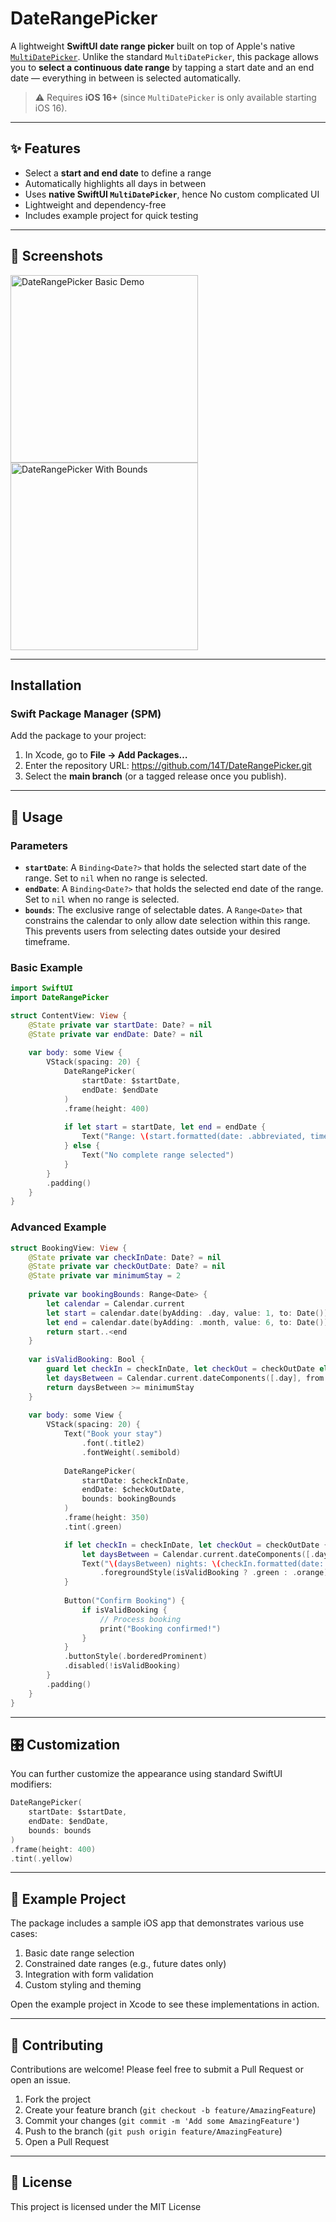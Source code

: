 # DateRangePicker

A lightweight **SwiftUI date range picker** built on top of Apple's native [`MultiDatePicker`](https://developer.apple.com/documentation/swiftui/multidatepicker).
Unlike the standard `MultiDatePicker`, this package allows you to **select a continuous date range** by tapping a start date and an end date — everything in between is selected automatically.

> ⚠️ Requires **iOS 16+** (since `MultiDatePicker` is only available starting iOS 16).

---

## ✨ Features
- Select a **start and end date** to define a range
- Automatically highlights all days in between
- Uses **native SwiftUI `MultiDatePicker`**, hence No custom complicated UI
- Lightweight and dependency-free
- Includes example project for quick testing

---

## 📸 Screenshots

<img src="screenshots/demo1.png" width="300" alt="DateRangePicker Basic Demo"> <img src="screenshots/demo2.png" width="300" alt="DateRangePicker With Bounds">

--- 

## Installation

### Swift Package Manager (SPM)
Add the package to your project:

1. In Xcode, go to **File → Add Packages…**
2. Enter the repository URL: https://github.com/14T/DateRangePicker.git
3. Select the **main branch** (or a tagged release once you publish).

---

## 🚀 Usage

### Parameters
- **`startDate`**: A `Binding<Date?>` that holds the selected start date of the range. Set to `nil` when no range is selected.
- **`endDate`**: A `Binding<Date?>` that holds the selected end date of the range. Set to `nil` when no range is selected.
- **`bounds`**: The exclusive range of selectable dates. A `Range<Date>` that constrains the calendar to only allow date selection within this range. This prevents users from selecting dates outside your desired timeframe.

### Basic Example

```swift
import SwiftUI
import DateRangePicker

struct ContentView: View {
    @State private var startDate: Date? = nil
    @State private var endDate: Date? = nil
    
    var body: some View {
        VStack(spacing: 20) {
            DateRangePicker(
                startDate: $startDate,
                endDate: $endDate
            )
            .frame(height: 400)
            
            if let start = startDate, let end = endDate {
                Text("Range: \(start.formatted(date: .abbreviated, time: .omitted)) → \(end.formatted(date: .abbreviated, time: .omitted))")
            } else {
                Text("No complete range selected")
            }
        }
        .padding()
    }
}
````

### Advanced Example

```swift
struct BookingView: View {
    @State private var checkInDate: Date? = nil
    @State private var checkOutDate: Date? = nil
    @State private var minimumStay = 2
    
    private var bookingBounds: Range<Date> {
        let calendar = Calendar.current
        let start = calendar.date(byAdding: .day, value: 1, to: Date())! // Tomorrow onwards
        let end = calendar.date(byAdding: .month, value: 6, to: Date())! // 6 months from now
        return start..<end
    }
    
    var isValidBooking: Bool {
        guard let checkIn = checkInDate, let checkOut = checkOutDate else { return false }
        let daysBetween = Calendar.current.dateComponents([.day], from: checkIn, to: checkOut).day ?? 0
        return daysBetween >= minimumStay
    }
    
    var body: some View {
        VStack(spacing: 20) {
            Text("Book your stay")
                .font(.title2)
                .fontWeight(.semibold)
            
            DateRangePicker(
                startDate: $checkInDate,
                endDate: $checkOutDate,
                bounds: bookingBounds
            )
            .frame(height: 350)
            .tint(.green)

            if let checkIn = checkInDate, let checkOut = checkOutDate {
                let daysBetween = Calendar.current.dateComponents([.day], from: checkIn, to: checkOut).day ?? 0
                Text("\(daysBetween) nights: \(checkIn.formatted(date: .abbreviated, time: .omitted)) - \(checkOut.formatted(date: .abbreviated, time: .omitted))")
                    .foregroundStyle(isValidBooking ? .green : .orange)
            }
            
            Button("Confirm Booking") {
                if isValidBooking {
                    // Process booking
                    print("Booking confirmed!")
                }
            }
            .buttonStyle(.borderedProminent)
            .disabled(!isValidBooking)
        }
        .padding()
    }
}
```

---

## 🎛 Customization

You can further customize the appearance using standard SwiftUI modifiers:

```swift
DateRangePicker(
    startDate: $startDate,
    endDate: $endDate,
    bounds: bounds
)
.frame(height: 400)
.tint(.yellow)
```

---

## 📱 Example Project

The package includes a sample iOS app that demonstrates various use cases:

1. Basic date range selection
2. Constrained date ranges (e.g., future dates only)
3. Integration with form validation
4. Custom styling and theming

Open the example project in Xcode to see these implementations in action.

---

## 🤝 Contributing

Contributions are welcome! Please feel free to submit a Pull Request or open an issue.

1. Fork the project
2. Create your feature branch (`git checkout -b feature/AmazingFeature`)
3. Commit your changes (`git commit -m 'Add some AmazingFeature'`)
4. Push to the branch (`git push origin feature/AmazingFeature`)
5. Open a Pull Request

---

## 📄 License

This project is licensed under the MIT License